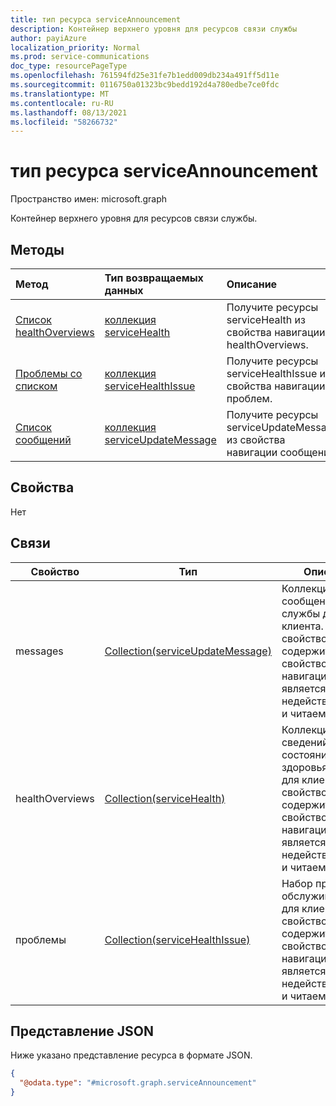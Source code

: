 ```yaml
---
title: тип ресурса serviceAnnouncement
description: Контейнер верхнего уровня для ресурсов связи службы
author: payiAzure
localization_priority: Normal
ms.prod: service-communications
doc_type: resourcePageType
ms.openlocfilehash: 761594fd25e31fe7b1edd009db234a491ff5d11e
ms.sourcegitcommit: 0116750a01323bc9bedd192d4a780edbe7ce0fdc
ms.translationtype: MT
ms.contentlocale: ru-RU
ms.lasthandoff: 08/13/2021
ms.locfileid: "58266732"
---
```

# <a name="serviceannouncement-resource-type"></a>тип ресурса serviceAnnouncement

Пространство имен: microsoft.graph

Контейнер верхнего уровня для ресурсов связи службы.

## <a name="methods"></a>Методы
|Метод|Тип возвращаемых данных|Описание|
|:---|:---|:---|
|[Список healthOverviews](../api/serviceannouncement-list-healthoverviews.md)|[коллекция serviceHealth](../resources/servicehealth.md)|Получите ресурсы serviceHealth из свойства навигации healthOverviews.|
|[Проблемы со списком](../api/serviceannouncement-list-issues.md)|[коллекция serviceHealthIssue](../resources/servicehealthissue.md)|Получите ресурсы serviceHealthIssue из свойства навигации проблем.|
|[Список сообщений](../api/serviceannouncement-list-messages.md)|[коллекция serviceUpdateMessage](../resources/serviceupdatemessage.md)|Получите ресурсы serviceUpdateMessage из свойства навигации сообщений.|

## <a name="properties"></a>Свойства
Нет

## <a name="relationships"></a>Связи
|Свойство|Тип|Описание|
|-|-|-|
|messages|[Collection(serviceUpdateMessage)](serviceupdatemessage.md)|Коллекция сообщений службы для клиента. Это свойство содержит свойство навигации, оно является недействительным и читаемым.|
|healthOverviews|[Collection(serviceHealth)](servicehealth.md)|Коллекция сведений о состоянии здоровья служб для клиента. Это свойство содержит свойство навигации, оно является недействительным и читаемым.|
|проблемы|[Collection(serviceHealthIssue)](servicehealthissue.md)|Набор проблем с обслуживанием для клиента. Это свойство содержит свойство навигации, оно является недействительным и читаемым.|

## <a name="json-representation"></a>Представление JSON
Ниже указано представление ресурса в формате JSON.
<!-- {
  "blockType": "resource",
  "keyProperty": "id",
  "@odata.type": "microsoft.graph.serviceAnnouncement",
  "openType": false
}
-->
``` json
{
  "@odata.type": "#microsoft.graph.serviceAnnouncement"
}
```